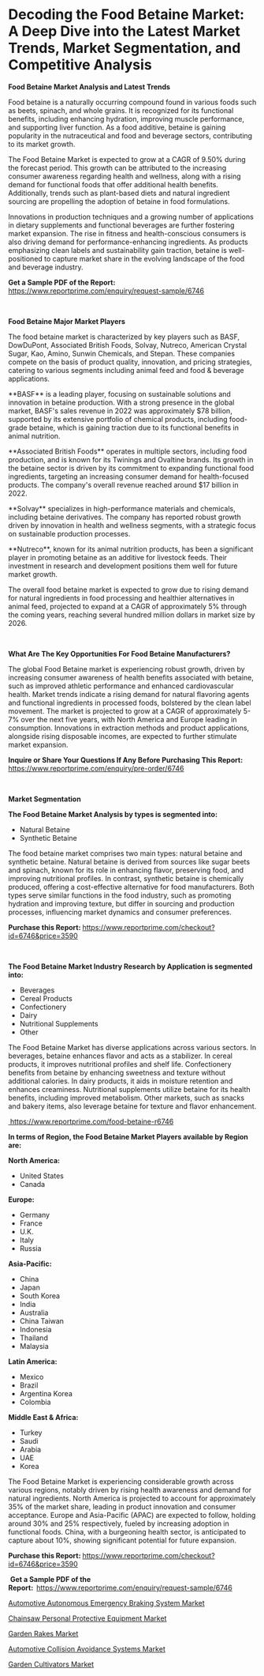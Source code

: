 <p><h1>Decoding the Food Betaine Market: A Deep Dive into the Latest Market Trends, Market Segmentation, and Competitive Analysis</h1></p><p><strong>Food Betaine Market Analysis and Latest Trends</strong></p>
<p><p>Food betaine is a naturally occurring compound found in various foods such as beets, spinach, and whole grains. It is recognized for its functional benefits, including enhancing hydration, improving muscle performance, and supporting liver function. As a food additive, betaine is gaining popularity in the nutraceutical and food and beverage sectors, contributing to its market growth.</p><p>The Food Betaine Market is expected to grow at a CAGR of 9.50% during the forecast period. This growth can be attributed to the increasing consumer awareness regarding health and wellness, along with a rising demand for functional foods that offer additional health benefits. Additionally, trends such as plant-based diets and natural ingredient sourcing are propelling the adoption of betaine in food formulations.</p><p>Innovations in production techniques and a growing number of applications in dietary supplements and functional beverages are further fostering market expansion. The rise in fitness and health-conscious consumers is also driving demand for performance-enhancing ingredients. As products emphasizing clean labels and sustainability gain traction, betaine is well-positioned to capture market share in the evolving landscape of the food and beverage industry.</p></p>
<p><strong>Get a Sample PDF of the Report:&nbsp;</strong> <a href="https://www.reportprime.com/enquiry/request-sample/6746">https://www.reportprime.com/enquiry/request-sample/6746</a></p>
<p>&nbsp;</p>
<p><strong>Food Betaine Major Market Players</strong></p>
<p><p>The food betaine market is characterized by key players such as BASF, DowDuPont, Associated British Foods, Solvay, Nutreco, American Crystal Sugar, Kao, Amino, Sunwin Chemicals, and Stepan. These companies compete on the basis of product quality, innovation, and pricing strategies, catering to various segments including animal feed and food & beverage applications.</p><p>**BASF** is a leading player, focusing on sustainable solutions and innovation in betaine production. With a strong presence in the global market, BASF's sales revenue in 2022 was approximately $78 billion, supported by its extensive portfolio of chemical products, including food-grade betaine, which is gaining traction due to its functional benefits in animal nutrition.</p><p>**Associated British Foods** operates in multiple sectors, including food production, and is known for its Twinings and Ovaltine brands. Its growth in the betaine sector is driven by its commitment to expanding functional food ingredients, targeting an increasing consumer demand for health-focused products. The company's overall revenue reached around $17 billion in 2022.</p><p>**Solvay** specializes in high-performance materials and chemicals, including betaine derivatives. The company has reported robust growth driven by innovation in health and wellness segments, with a strategic focus on sustainable production processes.</p><p>**Nutreco**, known for its animal nutrition products, has been a significant player in promoting betaine as an additive for livestock feeds. Their investment in research and development positions them well for future market growth.</p><p>The overall food betaine market is expected to grow due to rising demand for natural ingredients in food processing and healthier alternatives in animal feed, projected to expand at a CAGR of approximately 5% through the coming years, reaching several hundred million dollars in market size by 2026.</p></p>
<p>&nbsp;</p>
<p><strong>What Are The Key Opportunities For Food Betaine Manufacturers?</strong></p>
<p><p>The global Food Betaine market is experiencing robust growth, driven by increasing consumer awareness of health benefits associated with betaine, such as improved athletic performance and enhanced cardiovascular health. Market trends indicate a rising demand for natural flavoring agents and functional ingredients in processed foods, bolstered by the clean label movement. The market is projected to grow at a CAGR of approximately 5-7% over the next five years, with North America and Europe leading in consumption. Innovations in extraction methods and product applications, alongside rising disposable incomes, are expected to further stimulate market expansion.</p></p>
<p><strong>Inquire or Share Your Questions If Any Before Purchasing This Report:</strong> <a href="https://www.reportprime.com/enquiry/pre-order/6746">https://www.reportprime.com/enquiry/pre-order/6746</a></p>
<p>&nbsp;</p>
<p><strong>Market Segmentation</strong></p>
<p><strong>The Food Betaine Market Analysis by types is segmented into:</strong></p>
<p><ul><li>Natural Betaine</li><li>Synthetic Betaine</li></ul></p>
<p><p>The food betaine market comprises two main types: natural betaine and synthetic betaine. Natural betaine is derived from sources like sugar beets and spinach, known for its role in enhancing flavor, preserving food, and improving nutritional profiles. In contrast, synthetic betaine is chemically produced, offering a cost-effective alternative for food manufacturers. Both types serve similar functions in the food industry, such as promoting hydration and improving texture, but differ in sourcing and production processes, influencing market dynamics and consumer preferences.</p></p>
<p><strong>Purchase this Report:&nbsp;</strong><a href="https://www.reportprime.com/checkout?id=6746&price=3590">https://www.reportprime.com/checkout?id=6746&price=3590</a></p>
<p>&nbsp;</p>
<p><strong>The Food Betaine Market Industry Research by Application is segmented into:</strong></p>
<p><ul><li>Beverages</li><li>Cereal Products</li><li>Confectionery</li><li>Dairy</li><li>Nutritional Supplements</li><li>Other</li></ul></p>
<p><p>The Food Betaine Market has diverse applications across various sectors. In beverages, betaine enhances flavor and acts as a stabilizer. In cereal products, it improves nutritional profiles and shelf life. Confectionery benefits from betaine by enhancing sweetness and texture without additional calories. In dairy products, it aids in moisture retention and enhances creaminess. Nutritional supplements utilize betaine for its health benefits, including improved metabolism. Other markets, such as snacks and bakery items, also leverage betaine for texture and flavor enhancement.</p></p>
<p><a href="https://www.reportprime.com/food-betaine-r6746">&nbsp;https://www.reportprime.com/food-betaine-r6746</a></p>
<p><strong>In terms of Region, the Food Betaine Market Players available by Region are:</strong></p>
<p>
    <p> <strong> North America: </strong>
        <ul>
            <li>United States</li>
            <li>Canada</li>
        </ul>
        </p> 
    <p> <strong> Europe: </strong>
        <ul>
            <li>Germany</li>
            <li>France</li>
            <li>U.K.</li>
            <li>Italy</li>
            <li>Russia</li>
        </ul>
        </p> 
    <p> <strong> Asia-Pacific: </strong>
        <ul>
            <li>China</li>
            <li>Japan</li>
            <li>South Korea</li>
            <li>India</li>
            <li>Australia</li>
            <li>China Taiwan</li>
            <li>Indonesia</li>
            <li>Thailand</li>
            <li>Malaysia</li>
        </ul>
        </p> 
    <p> <strong> Latin America: </strong>
        <ul>
            <li>Mexico</li>
            <li>Brazil</li>
            <li>Argentina Korea</li>
            <li>Colombia</li>
        </ul>
        </p> 
    <p> <strong> Middle East & Africa: </strong>
        <ul>
            <li>Turkey</li>
            <li>Saudi</li>
            <li>Arabia</li>
            <li>UAE</li>
            <li>Korea</li>
        </ul>
    </p>
    </p>
<p><p>The Food Betaine Market is experiencing considerable growth across various regions, notably driven by rising health awareness and demand for natural ingredients. North America is projected to account for approximately 35% of the market share, leading in product innovation and consumer acceptance. Europe and Asia-Pacific (APAC) are expected to follow, holding around 30% and 25% respectively, fueled by increasing adoption in functional foods. China, with a burgeoning health sector, is anticipated to capture about 10%, showing significant potential for future expansion.</p></p>
<p><strong>Purchase this Report: </strong><a href="https://www.reportprime.com/checkout?id=6746&price=3590">https://www.reportprime.com/checkout?id=6746&price=3590</a></p>
<p>&nbsp;<strong>Get a Sample PDF of the Report:&nbsp;&nbsp;</strong><a href="https://www.reportprime.com/enquiry/request-sample/6746">https://www.reportprime.com/enquiry/request-sample/6746</a></p>
<p><strong></strong></p>
<p><p><a href="https://www.linkedin.com/pulse/what-innovations-shaping-automotive-autonomous-emergency-tsbnc?trackingId=0JuExHPdTXm4rvMhAYUryA%3D%3D">Automotive Autonomous Emergency Braking System Market</a></p><p><a href="https://medium.com/@henrysullivan626/global-chainsaw-personal-protective-equipment-market-by-product-type-by-application-by-region-and-3609c1f87a21">Chainsaw Personal Protective Equipment Market</a></p><p><a href="https://issuu.com/reportprime-2/docs/garden-rakes-market-size-2030.pptx_f39d138b1dd491">Garden Rakes Market</a></p><p><a href="https://www.linkedin.com/pulse/automotive-collision-avoidance-systems-market-revolution-lf0kc?trackingId=K1p2DtqWRCalcAjFmWa39g%3D%3D">Automotive Collision Avoidance Systems Market</a></p><p><a href="https://issuu.com/reportprime-2/docs/garden-cultivators-market-size-2030_e37bfc2f22a1dc">Garden Cultivators Market</a></p></p>